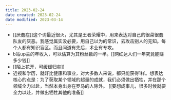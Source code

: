 ```yaml
---
title: 2023-02-24
date created: 2023-02-24
date modified: 2023-03-14
---
```


- [[厌蠢症]]这个词最近很火，尤其是王者荣耀中，用来表达对自己的很菜很蠢队友的厌恶。我感觉属实没必要，用自己以为的常识，去攻击别人的无知。每个人都有知识盲区。而且闻道有先后，术业有专攻。
- b站up主的年收入，可以估算为其粉丝数的一半。[[网红达人们一年究竟能赚多少钱]]
- [[陌上花开，可缓缓归矣]] 
- 近视和学历，就好比健康和事业，对大多数人来说，都只能获得1样。想表达核心的点是：为了获取某个领域的超量的成就，我们必须做出牺牲，并在那个领域全力以赴，当然本身出身在罗马的人除外。 [[要想成事儿，很多时候就要全力以赴，并做出牺牲其他的准备]]
